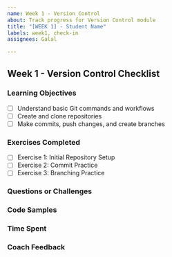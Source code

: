 ```yaml
---
name: Week 1 - Version Control
about: Track progress for Version Control module
title: "[WEEK 1] - Student Name"
labels: week1, check-in
assignees: Galal

---
```


## Week 1 - Version Control Checklist

### Learning Objectives

- [ ] Understand basic Git commands and workflows
- [ ] Create and clone repositories
- [ ] Make commits, push changes, and create branches

### Exercises Completed

- [ ] Exercise 1: Initial Repository Setup
- [ ] Exercise 2: Commit Practice
- [ ] Exercise 3: Branching Practice

### Questions or Challenges
<!-- Describe any concepts you found challenging or questions you have -->

### Code Samples
<!-- Share links to your GitHub repositories or code snippets -->

### Time Spent
<!-- Approximately how many hours did you spend on this week's material? -->

### Coach Feedback
<!-- Space for coaches to provide feedback -->
